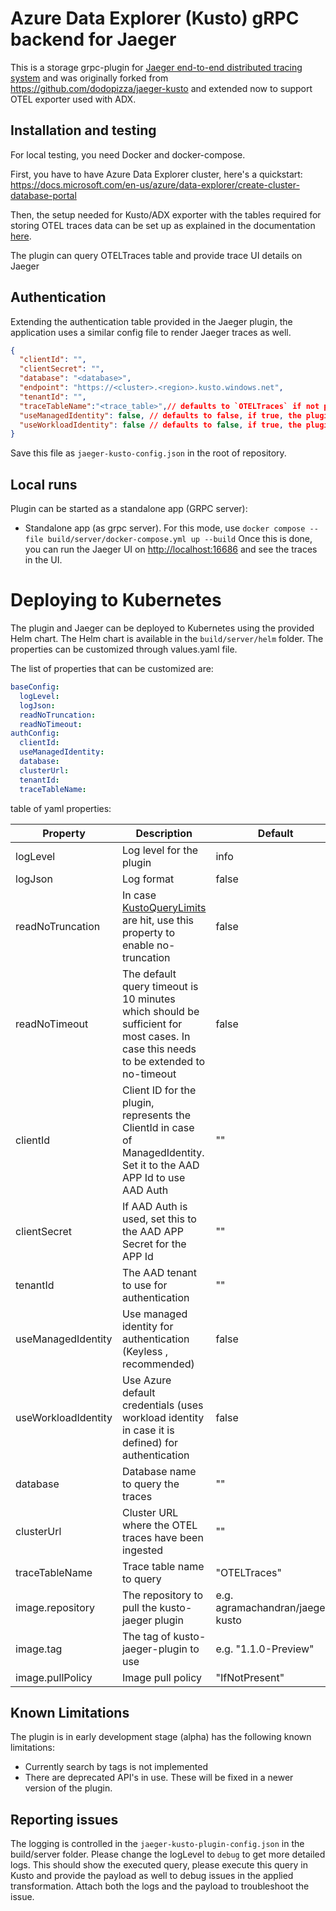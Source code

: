 # Azure Data Explorer (Kusto) gRPC backend for Jaeger


This is a storage grpc-plugin for [Jaeger end-to-end distributed tracing system](https://www.jaegertracing.io/) and was originally forked from https://github.com/dodopizza/jaeger-kusto and extended now to support OTEL exporter used with ADX.



## Installation and testing

For local testing, you need Docker and docker-compose.

First, you have to have Azure Data Explorer cluster, here's a quickstart: <https://docs.microsoft.com/en-us/azure/data-explorer/create-cluster-database-portal>

Then, the setup needed for Kusto/ADX exporter with the tables required for storing OTEL traces data can be set up as explained in the documentation [here](https://github.com/open-telemetry/opentelemetry-collector-contrib/blob/main/exporter/azuredataexplorerexporter/README.md).

The plugin can query OTELTraces table and provide trace UI details on Jaeger


## Authentication
Extending the authentication table provided in the Jaeger plugin, the application uses a similar config file to render Jaeger traces as well.
```json
{
  "clientId": "",
  "clientSecret": "",
  "database": "<database>",
  "endpoint": "https://<cluster>.<region>.kusto.windows.net",
  "tenantId": "",
  "traceTableName":"<trace_table>",// defaults to `OTELTraces` if not provided
  "useManagedIdentity": false, // defaults to false, if true, the plugin will use managed identity to authenticate. Use the clientId field to pass the clientId of the managed identity
  "useWorkloadIdentity": false // defaults to false, if true, the plugin will use WorkloadIdentity to authenticate. Note that the plugin will use the default credentials of the VM/Container to authenticate, it will first look for Azure environment variables to authenticate, followed by the workload identity
}
```

Save this file as `jaeger-kusto-config.json` in the root of repository.


## Local runs
Plugin can be started as a standalone app (GRPC server):

* Standalone app (as grpc server). For this mode, use `docker compose --file build/server/docker-compose.yml up --build`
Once this is done, you can run the Jaeger UI on <http://localhost:16686> and see the traces in the UI.


# Deploying to Kubernetes

The plugin and Jaeger can be deployed to Kubernetes using the provided Helm chart. The Helm chart is available in the `build/server/helm` folder. The properties can be customized through values.yaml file.

The list of properties that can be customized are:

```yaml
baseConfig:
  logLevel: 
  logJson: 
  readNoTruncation: 
  readNoTimeout:
authConfig:
  clientId: 
  useManagedIdentity: 
  database: 
  clusterUrl: 
  tenantId: 
  traceTableName: 
```


table of yaml properties:
 
| Property | Description | Default |
| --- | --- | --- |
logLevel | Log level for the plugin | info |
logJson | Log format | false |
readNoTruncation | In case [KustoQueryLimits](aka.ms/kustoquerylimits) are hit, use this property to enable no-truncation | false |
readNoTimeout | The default query timeout is 10 minutes which should be sufficient for most cases. In case this needs to be extended to no-timeout | false |
clientId | Client ID for the plugin, represents the ClientId in case of ManagedIdentity. Set it to the AAD APP Id to use AAD Auth | "" |
clientSecret | If AAD Auth is used, set this to the AAD APP Secret for the APP Id| "" |
tenantId | The AAD tenant to use for authentication | "" |
useManagedIdentity | Use managed identity for authentication (Keyless , recommended) | false |
useWorkloadIdentity | Use Azure default credentials (uses workload identity in case it is defined) for authentication | false |
database | Database name to query the traces | "" |
clusterUrl | Cluster URL where the OTEL traces have been ingested | "" |
traceTableName | Trace table name to query | "OTELTraces" |
image.repository | The repository to pull the kusto-jaeger plugin | e.g. agramachandran/jaeger-kusto |
image.tag | The tag of kusto-jaeger-plugin to use  | e.g. "1.1.0-Preview" |
image.pullPolicy | Image pull policy | "IfNotPresent" |




## Known Limitations

The plugin is in early development stage (alpha) has the following known limitations:

* Currently search by tags is not implemented
* There are deprecated API's in use. These will be fixed in a newer version of the plugin.

## Reporting issues

The logging is controlled in the `jaeger-kusto-plugin-config.json` in the build/server folder. Please change the logLevel to `debug` to get more detailed logs. This should show the executed query, please execute this query in Kusto and provide the payload as well to debug issues in the applied transformation. Attach both the logs and the payload to troubleshoot the issue.